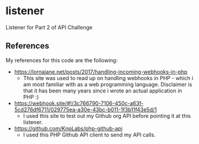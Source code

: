 # listener
Listener for Part 2 of API Challenge

## References
My references for this code are the following:
- https://lornajane.net/posts/2017/handling-incoming-webhooks-in-php
  - This site was used to read up on handling webhooks in PHP - which i am most familiar with as a web programming language. Disclaimer is that it has been many years since i wrote an actual application in PHP :) 
- https://webhook.site/#!/3c766790-7106-450c-a63f-5cd276df6711/029775ea-a30e-43bc-b011-1f3b11f43e5d/1
  - I used this site to test out my Github org API before pointing it at this listener.
- https://github.com/KnpLabs/php-github-api
  - I used this PHP Github API client to send my API calls.
